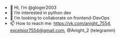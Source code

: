 - 👋 Hi, I’m @gloger2003
- 👀 I’m interested in python dev
- 💞️ I’m looking to collaborate on frontend-DevOps
- 📫 How to reach me: https://vk.com/anight_7554, excelsior7554@gmail.com, @Anight_2 (telegramm)
